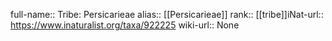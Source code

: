 

full-name:: Tribe: Persicarieae
alias:: [[Persicarieae]]
rank:: [[tribe]]iNat-url:: https://www.inaturalist.org/taxa/922225
wiki-url:: None